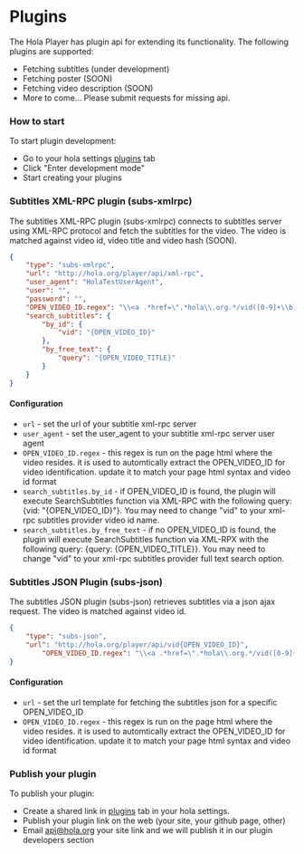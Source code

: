 # Plugins

The Hola Player has plugin api for extending its functionality.
The following plugins are supported:
* Fetching subtitles (under development)
* Fetching poster (SOON)
* Fetching video description (SOON)
* More to come... Please submit requests for missing api.

### How to start
To start plugin development:
* Go to your hola settings [plugins](http://hola.org/access/my/settings#plugins) tab
* Click "Enter development mode"
* Start creating your plugins

### Subtitles XML-RPC plugin (subs-xmlrpc)
The subtitles XML-RPC plugin (subs-xmlrpc) connects to subtitles server using XML-RPC protocol and fetch the subtitles for the video. The video is matched against video id, video title and video hash (SOON).
```json
{
	"type": "subs-xmlrpc",
	"url": "http://hola.org/player/api/xml-rpc",
	"user_agent": "HolaTestUserAgent",
	"user": "",
	"password": "",
	"OPEN_VIDEO_ID.regex": "\\<a .*href=\".*hola\\.org.*/vid([0-9]+\\b)",
	"search_subtitles": {
		"by_id": {
			"vid": "{OPEN_VIDEO_ID}"
		},
		"by_free_text": {
			"query": "{OPEN_VIDEO_TITLE}"
		}
	}
}
```
#### Configuration
* `url` - set the url of your subtitle xml-rpc server
* `user_agent` - set the user_agent to your subtitle xml-rpc server user agent
* `OPEN_VIDEO_ID.regex` - this regex is run on the page html where the video resides. it is used to automtically extract the OPEN_VIDEO_ID for video identification. update it to match your page html syntax and video id format
* `search_subtitles.by_id` - if OPEN_VIDEO_ID is found, the plugin will execute SearchSubtitles function via XML-RPC with the following query: {vid: "{OPEN_VIDEO_ID}"}. You may need to change "vid" to your xml-rpc subtitles provider video id name.
* `search_subtitles.by_free_text` - if no OPEN_VIDEO_ID is found, the plugin will execute SearchSubtitles function via XML-RPX with the following query: {query: {OPEN_VIDEO_TITLE}}. You may need to change "vid" to your xml-rpc subtitles provider full text search option.

### Subtitles JSON Plugin (subs-json)
The subtitles JSON plugin (subs-json) retrieves subtitles via a json ajax request.
The video is matched against video id.
```json
{
	"type": "subs-json",
	"url": "http://hola.org/player/api/vid{OPEN_VIDEO_ID}",
        "OPEN_VIDEO_ID.regex": "\\<a .*href=\".*hola\\.org.*/vid([0-9]+\\b)"
}
```
#### Configuration
* `url` - set the url template for fetching the subtitles json for a specific OPEN_VIDEO_ID
* `OPEN_VIDEO_ID.regex` - this regex is run on the page html where the video resides. it is used to automtically extract the OPEN_VIDEO_ID for video identification. update it to match your page html syntax and video id format

### Publish your plugin
To publish your plugin:
* Create a shared link in [plugins](http://hola.org/access/my/settings#plugins) tab in your hola settings.
* Publish your plugin link on the web (your site, your github page, other)
* Email [api@hola.org](mailto:api@hola.org) your site link and we will publish it in our plugin developers section


